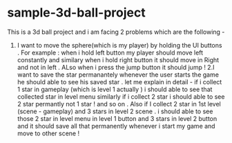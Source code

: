# sample-3d-ball-project
This is a 3d ball project 
and i am facing 2 problems which are the following -
1) I want to move the sphere(which is my player) by holding the UI buttons . For example : when i hold left button my player should move left constantly and similary when i hold right button it should move in Right and not in left . ALso when i press the jump button it should jump !
2.I want to save the star permanantely whenever the user starts the game he should able to see his saved star . let me explain in detail - if i collect 1 star in gameplay (which is level 1 actually ) i should able to see that collected star in level menu similarly if i collect 2 star i should able to see 2 star permantly not 1 star ! and so on . Also if I collect 2 star in 1st level (scene - gameplay) and 3 stars in level 2 scene . i should able to see those 2 star in level menu in level 1 button and 3 stars in level 2 button and it should save all that permanently whenever i start my game and move to other scene ! 
